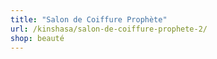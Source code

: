 ```yaml
---
title: "Salon de Coiffure Prophète"
url: /kinshasa/salon-de-coiffure-prophete-2/
shop: beauté
---
```

